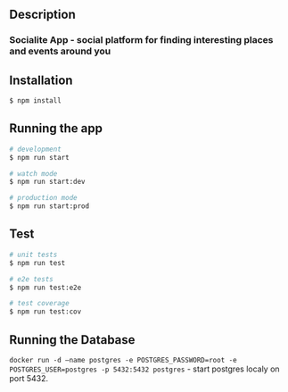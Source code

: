 ## Description

### Socialite App - social platform for finding interesting places and events around you

## Installation

```bash
$ npm install
```

## Running the app

```bash
# development
$ npm run start

# watch mode
$ npm run start:dev

# production mode
$ npm run start:prod
```

## Test

```bash
# unit tests
$ npm run test

# e2e tests
$ npm run test:e2e

# test coverage
$ npm run test:cov
```

## Running the Database

`docker run -d —name postgres -e POSTGRES_PASSWORD=root -e POSTGRES_USER=postgres -p 5432:5432 postgres` - start postgres localy on port 5432.
